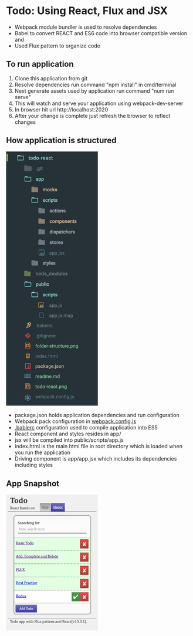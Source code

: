 # Todo: Using React, Flux and JSX

- Webpack module bundler is used to resolve dependencies
- Babel to convert REACT and ES6 code into browser compatible version and
- Used Flux pattern to organize code

## To run application

1. Clone this application from git
1. Resolve dependencies run command "npm install" in cmd/terminal
1. Next generate assets used by application run command "num run serve"
1. This will watch and serve your application using webpack-dev-server
1. In browser hit url http://localhost:2020
1. After your change is complete just refresh the browser to reflect changes

## How application is structured

<img src = './folder-structure.png' width=250px/>

- package.json holds application dependencies and run configuration
- Webpack pack configuration in <a href='webpack.config.js'>webpack.config.js</a>
- <a href='.bablerc'>.bablerc</a> configuration used to compile application into ES5
- React component and styles resides in app/
- jsx will be compiled into public/scripts/app.js
- index.html is the main html file in root directory which is loaded when you run the application
- Driving component is app/app.jsx which includes its dependencies including styles

## App Snapshot

<img src = './todo-react.png' width=250px/> 


